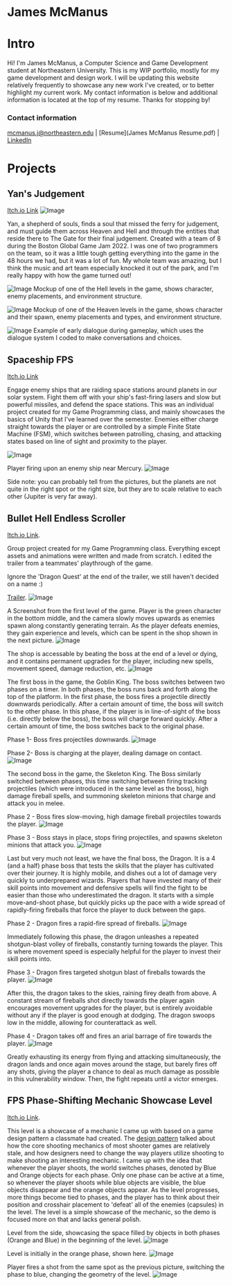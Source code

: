 # James McManus

# Intro
Hi! I'm James McManus, a Computer Science and Game Development student at Northeastern University. This is my WIP portfolio, mostly for my game development and design work. I will be updating this website relatively frequently to showcase any new work I've created, or to better highlight my current work. My contact information is below and additional information is located at the top of my resume. Thanks for stopping by!

### Contact information
mcmanus.j@northeastern.edu | [Resume](James McManus Resume.pdf) | [LinkedIn](https://www.linkedin.com/in/james-mcmanus-819a39206/)




# Projects

## Yan's Judgement
[Itch.io Link](https://mcmanusj.itch.io/yans-judgement)
![Image](https://cdn.discordapp.com/attachments/475503547656568842/938530851925397564/CreditMenu.png)

Yan, a shepherd of souls, finds a soul that missed the ferry for judgement, and must guide them across Heaven and Hell and through the entities that reside there to The Gate for their final judgement. Created with a team of 8 during the Boston Global Game Jam 2022. I was one of two programmers on the team, so it was a little tough getting everything into the game in the 48 hours we had, but it was a lot of fun. My whole team was amazing, but I think the music and art team especially knocked it out of the park, and I'm really happy with how the game turned out!

![Image](https://cdn.discordapp.com/attachments/475503547656568842/938530904698130542/HellA_mockup.png)
Mockup of one of the Hell levels in the game, shows character, enemy placements, and environment structure.

![Image](https://cdn.discordapp.com/attachments/475503547656568842/938530924541399040/heavenB_mockup.png)
Mockup of one of the Heaven levels in the game, shows character and their spawn, enemy placements and types, and environment structure.

![Image](https://cdn.discordapp.com/attachments/475503547656568842/938532198502502470/unknown.png)
Example of early dialogue during gameplay, which uses the dialogue system I coded to make conversations and choices.

## Spaceship FPS
[Itch.io Link](https://mcmanusj.itch.io/mca4)

Engage enemy ships that are raiding space stations around planets in our solar system. Fight them off with your ship's fast-firing lasers and slow but powerful missiles, and defend the space stations. This was an individual project created for my Game Programming class, and mainly showcases the basics of Unity that I've learned over the semester. Enemies either charge straight towards the player or are controlled by a simple Finite State Machine (FSM), which switches between patrolling, chasing, and attacking states based on line of sight and proximity to the player. 

![Image](https://cdn.discordapp.com/attachments/475503547656568842/831848450639134770/unknown.png)

Player firing upon an enemy ship near Mercury.
![Image](https://cdn.discordapp.com/attachments/475503547656568842/832025472355139621/unknown.png)

Side note: you can probably tell from the pictures, but the planets are not quite in the right spot or the right size, but they are to scale relative to each other (Jupiter is very far away).


## Bullet Hell Endless Scroller 
[Itch.io Link](https://bejules.itch.io/cool-game).

Group project created for my Game Programming class. Everything except assets and animations were written and made from scratch. I edited the trailer from a teammates' playthrough of the game.

Ignore the 'Dragon Quest' at the end of the trailer, we still haven't decided on a name :)

[Trailer](https://www.youtube.com/watch?v=6oil6JeNZLw).
![Image](https://cdn.discordapp.com/attachments/475503547656568842/834088040287699025/unknown.png)


A Screenshot from the first level of the game. Player is the green character in the bottom middle, and the camera slowly moves upwards as enemies spawn along constantly generating terrain. As the player defeats enemies, they gain experience and levels, which can be spent in the shop shown in the next picture.
![Image](https://cdn.discordapp.com/attachments/475503547656568842/834093820383592508/unknown.png)

The shop is accessable by beating the boss at the end of a level or dying, and it contains permanent upgrades for the player, including new spells, movement speed, damage reduction, etc.
![Image](https://cdn.discordapp.com/attachments/475503547656568842/831847536821796874/unknown.png)

The first boss in the game, the Goblin King. The boss switches between two phases on a timer. In both phases, the boss runs back and forth along the top of the platform. In the first phase, the boss fires a projectile directly downwards periodically. After a certain amount of time, the boss will switch to the other phase. In this phase, if the player is in line-of-sight of the boss (i.e. directly below the boss), the boss will charge forward quickly. After a certain amount of time, the boss switches back to the original phase.

Phase 1- Boss fires projectiles downwards.
![Image](https://cdn.discordapp.com/attachments/475503547656568842/832029413839339520/unknown.png)

Phase 2- Boss is charging at the player, dealing damage on contact.
![Image](https://cdn.discordapp.com/attachments/475503547656568842/832029485993558026/unknown.png)

The second boss in the game, the Skeleton King. The Boss similarly switched between phases, this time switching between firing tracking projectiles (which were introduced in the same level as the boss), high damage fireball spells, and summoning skeleton minions that charge and attack you in melee. 

Phase 2 - Boss fires slow-moving, high damage fireball projectiles towards the player.
![Image](https://cdn.discordapp.com/attachments/475503547656568842/895912992758202388/unknown.png)

Phase 3 - Boss stays in place, stops firing projectiles, and spawns skeleton minions that attack you.
![Image](https://cdn.discordapp.com/attachments/475503547656568842/895914831390052352/unknown.png) 

Last but very much not least, we have the final boss, the Dragon. It is a 4 (and a half) phase boss that tests the skills that the player has cultivated over their journey. It is highly mobile, and dishes out a lot of damage very quickly to underprepared wizards. Players that have invested many of their skill points into movement and defensive spells will find the fight to be easier than those who underestimated the dragon. It starts with a simple move-and-shoot phase, but quickly picks up the pace with a wide spread of rapidly-firing fireballs that force the player to duck between the gaps.

Phase 2 - Dragon fires a rapid-fire spread of fireballs.
![Image](https://cdn.discordapp.com/attachments/475503547656568842/895915701972377630/unknown.png)


Immediately following this phase, the dragon unleashes a repeated shotgun-blast volley of fireballs, constantly turning towards the player. This is where movement speed is especially helpful for the player to invest their skill points into.

Phase 3 - Dragon fires targeted shotgun blast of fireballs towards the player.
![Image](https://cdn.discordapp.com/attachments/475503547656568842/895916135512412250/unknown.png)


After this, the dragon takes to the skies, raining firey death from above. A constant stream of fireballs shot directly towards the player again encourages movement upgrades for the player, but is entirely avoidable without any if the player is good enough at dodging. The dragon swoops low in the middle, allowing for counterattack as well.

Phase 4 - Dragon takes off and fires an arial barrage of fire towards the player.
![Image](https://cdn.discordapp.com/attachments/475503547656568842/895916276801765376/unknown.png)


Greatly exhausting its energy from flying and attacking simultaneously, the dragon lands and once again moves around the stage, but barely fires off any shots, giving the player a chance to deal as much damage as possible in this vulnerability window. Then, the fight repeats until a victor emerges. 



## FPS Phase-Shifting Mechanic Showcase Level
[Itch.io Link](https://mcmanusj.itch.io/phasechange).

This level is a showcase of a mechanic I came up with based on a game design pattern a classmate had created. The [design pattern](https://patternlanguageforgamedesign.com/PatternLibraryApp/PatternLibrary/442) talked about how the core shooting mechanics of most shooter games are relatively stale, and how designers need to change the way players utilize shooting to make shooting an interesting mechanic. I came up with the idea that whenever the player shoots, the world switches phases, denoted by Blue and Orange objects for each phase. Only one phase can be active at a time, so whenever the player shoots while blue objects are visible, the blue objects disappear and the orange objects appear. As the level progresses, more things become tied to phases, and the player has to think about their position and crosshair placement to 'defeat' all of the enemies (capsules) in the level. The level is a simple showcase of the mechanic, so the demo is focused more on that and lacks general polish.    


Level from the side, showcasing the space filled by objects in both phases (Orange and Blue) in the beginning of the level. ![Image](https://cdn.discordapp.com/attachments/803364518818349116/815703117911031859/unknown.png)

Level is initially in the orange phase, shown here.
![Image](https://cdn.discordapp.com/attachments/803364518818349116/815702667169890314/unknown.png)

Player fires a shot from the same spot as the previous picture, switching the phase to blue, changing the geometry of the level. 
![Image](https://cdn.discordapp.com/attachments/803364518818349116/815702624858144788/unknown.png)


